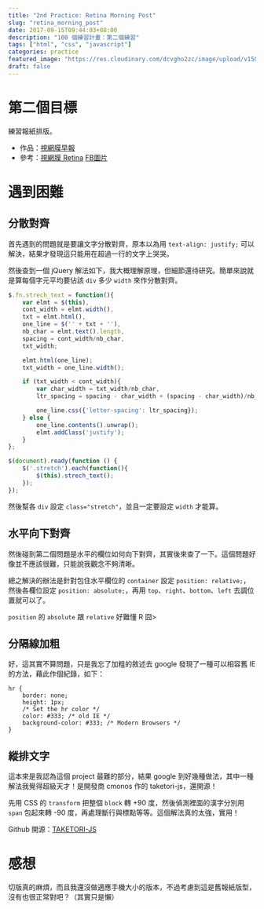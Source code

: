 ```yaml
---
title: "2nd Practice: Retina Morning Post"
slug: "retina_morning_post"
date: 2017-09-15T09:44:03+08:00
description: "100 個練習計畫：第二個練習"
tags: ["html", "css", "javascript"]
categories: practice
featured_image: "https://res.cloudinary.com/dcvgho2zc/image/upload/v1505440548/2nd-practice-cover_pyfetr.jpg"
draft: false
---
```


# 第二個目標

練習報紙排版。

- 作品：[視網膜早報](https://goo.gl/ZEByGt)
- 參考：[視網膜 Retina](https://www.facebook.com/EYECTVretina/) [FB圖片](https://goo.gl/iy9tFF)

# 遇到困難

## 分散對齊

首先遇到的問題就是要讓文字分散對齊，原本以為用 `text-align: justify;` 可以解決，結果才發現這只能用在超過一行的文字上哭哭。

然後查到一個 jQuery 解法如下，我大概理解原理，但細節還待研究。簡單來說就是算每個字元平均要佔該 `div` 多少 `width` 來作分散對齊。
    
```javascript
$.fn.strech_text = function(){
    var elmt = $(this),
    cont_width = elmt.width(),
    txt = elmt.html(),
    one_line = $('' + txt + ''),
    nb_char = elmt.text().length,
    spacing = cont_width/nb_char,
    txt_width;

    elmt.html(one_line);
    txt_width = one_line.width();

    if (txt_width < cont_width){
        var char_width = txt_width/nb_char,
        ltr_spacing = spacing - char_width + (spacing - char_width)/nb_char;

        one_line.css({'letter-spacing': ltr_spacing});
    } else {
        one_line.contents().unwrap();
        elmt.addClass('justify');
    }
};

$(document).ready(function () {
    $('.stretch').each(function(){
        $(this).strech_text();
    });
});
```

然後幫各 `div` 設定 `class="stretch"`，並且一定要設定 `width` 才能算。

## 水平向下對齊

然後碰到第二個問題是水平的欄位如何向下對齊，其實後來查了一下。這個問題好像並不應該很難，只能說我觀念不夠清晰。

總之解決的辦法是針對包住水平欄位的 `container` 設定 `position: relative;`，然後各欄位設定 `position: absolute;`，再用 `top`、`right`、`bottom`、`left` 去調位置就可以了。

`position` 的 `absolute` 跟 `relative` 好難懂 R 囧>

## 分隔線加粗

好，這其實不算問題，只是我忘了加粗的敘述去 google 發現了一種可以相容舊 IE 的方法，藉此作個紀錄，如下：
    
```
hr {
    border: none;
    height: 1px;
    /* Set the hr color */
    color: #333; /* old IE */
    background-color: #333; /* Modern Browsers */
}
```

## 縱排文字

這本來是我認為這個 project 最難的部分，結果 google 到好幾種做法，其中一種解法我覺得超級天才！是開發商 cmonos 作的 taketori-js，還開源！

先用 CSS 的 `transform` 把整個 `block` 轉 +90 度，然後偵測裡面的漢字分別用 `span` 包起來轉 -90 度，再處理斷行與標點等等。這個解法真的太強，實用！

Github 開源：[TAKETORI-JS](https://github.com/cmonos/TAKETORI-JS)

# 感想

切版真的麻煩，而且我還沒做適應手機大小的版本，不過考慮到這是舊報紙版型，沒有也很正常對吧？（其實只是懶）